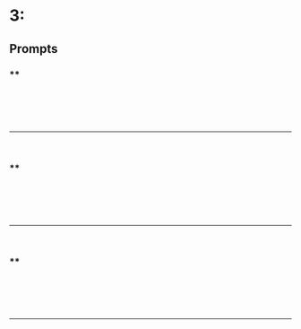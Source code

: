 # 3:

## Prompts

### **
<br/>

```

```
<br/><hr/><br/>

### **
<br/>

```

```
<br/><hr/><br/>

### **
<br/>

```

```
<br/><hr/><br/>
